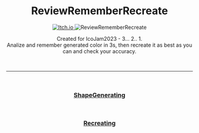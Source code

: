 <h1 align="center">ReviewRememberRecreate</h1>

<p align="center">
  <a href="https://kosciach.itch.io/murderersmystery">
<img src="https://camo.githubusercontent.com/9fd682145e4f0d5b90aac147ca8f96a32465f0b739c99f07c43fb47a63e59cf2/68747470733a2f2f696d672e736869656c64732e696f2f7374617469632f76313f7374796c653d666f722d7468652d6261646765266d6573736167653d497463682e696f26636f6c6f723d464135433543266c6f676f3d497463682e696f266c6f676f436f6c6f723d464646464646266c6162656c3d" alt="Itch.io" />
</a>
<img src="https://img.itch.zone/aW1nLzEzMDA0Mzg5LnBuZw==/original/lcc0Sw.png" alt="ReviewRememberRecreate">
</p>

  <p align="center">
    Created for IcoJam2023 - 3... 2.. 1.<br>
Analize and remember generated color in 3s, then recreate it as best as you can and check your accuracy.
  </p>

<br>

---

<br>

<h3 align="center">
  <a href="ShapeGenerating.md">ShapeGenerating</a>
</h3>

<br>

<h3 align="center">
  <a href="Recreating.md">Recreating</a>
</h3>
